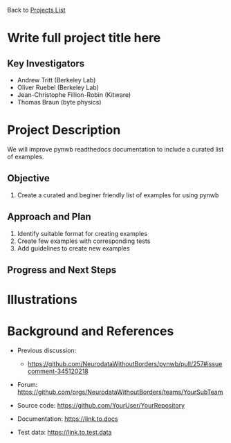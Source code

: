 Back to [Projects List](../../README.md#ProjectsList)

# Write full project title here

## Key Investigators

- Andrew Tritt (Berkeley Lab)
- Oliver Ruebel (Berkeley Lab)
- Jean-Christophe Fillion-Robin (Kitware)
- Thomas Braun (byte physics)

# Project Description

We will improve pynwb readthedocs documentation to include a curated list of examples.

## Objective

1. Create a curated and beginer friendly  list of examples for using pynwb

## Approach and Plan

1. Identify suitable format for creating examples
1. Create few examples with corresponding tests
1. Add guidelines to create new examples

## Progress and Next Steps

<!--Describe progress and next steps in a few bullet points as you are making progress.-->

# Illustrations

<!--Add pictures and links to videos that demonstrate what has been accomplished.-->

<!--![Description of picture](Example2.jpg)-->

<!--![Some more images](Example2.jpg)-->

# Background and References

<!--Use this space for information that may help people better understand your project, like links to papers, source code, or data.-->

- Previous discussion:
  - https://github.com/NeurodataWithoutBorders/pynwb/pull/257#issuecomment-345120218


- Forum: https://github.com/orgs/NeurodataWithoutBorders/teams/YourSubTeam
- Source code: https://github.com/YourUser/YourRepository
- Documentation: https://link.to.docs
- Test data: https://link.to.test.data

